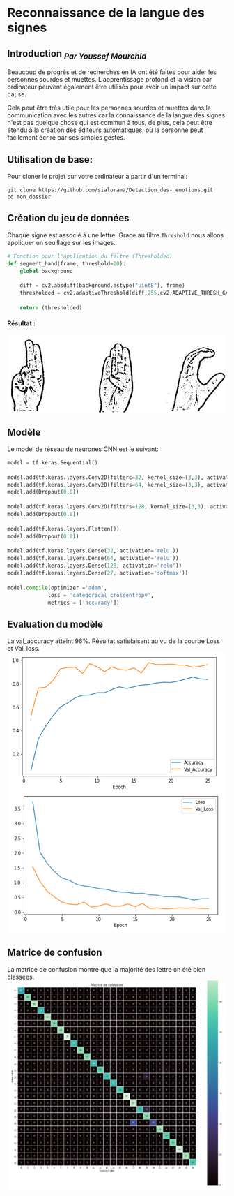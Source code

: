 # Reconnaissance de la langue des signes

## Introduction <sub><i>Par Youssef Mourchid</i></sub>

Beaucoup de progrès et de recherches en IA ont été faites pour aider les personnes sourdes et muettes. L'apprentissage profond et la vision par ordinateur peuvent également être utilisés pour avoir un impact sur cette cause.

Cela peut être très utile pour les personnes sourdes et muettes dans la communication avec les autres car la connaissance de la langue des signes n'est pas quelque chose qui est commun à tous, de plus, cela peut être étendu à la création des éditeurs automatiques, où la personne peut facilement écrire par ses simples gestes.

## Utilisation de base:
Pour cloner le projet sur votre ordinateur à partir d'un terminal:
```
git clone https://github.com/sialorama/Detection_des-_emotions.git
cd mon_dossier
```
## Création du jeu de données
Chaque signe est associé à une lettre. Grace au filtre ```Threshold``` nous allons appliquer un seuillage sur les images.
```python
# Fonction pour l'application du filtre (Thresholded)
def segment_hand(frame, threshold=20):
    global background
    
    diff = cv2.absdiff(background.astype("uint8"), frame)
    thresholded = cv2.adaptiveThreshold(diff,255,cv2.ADAPTIVE_THRESH_GAUSSIAN_C, cv2.THRESH_BINARY,11,2)
    
    return (thresholded)
```
#### Résultat :
![image_seuillage](img/seuillage.png)
   
## Modèle
Le model de réseau de neurones CNN est le suivant:
```python
model = tf.keras.Sequential()

model.add(tf.keras.layers.Conv2D(filters=32, kernel_size=(3,3), activation='relu', input_shape=(IMG_SIZE, IMG_SIZE, 3)))
model.add(tf.keras.layers.Conv2D(filters=64, kernel_size=(3,3), activation='relu'))
model.add(Dropout(0.8))

model.add(tf.keras.layers.Conv2D(filters=128, kernel_size=(3,3), activation='relu'))
model.add(Dropout(0.8))

model.add(tf.keras.layers.Flatten())
model.add(Dropout(0.8))

model.add(tf.keras.layers.Dense(32, activation='relu'))
model.add(tf.keras.layers.Dense(64, activation='relu'))
model.add(tf.keras.layers.Dense(128, activation='relu'))
model.add(tf.keras.layers.Dense(27, activation='softmax'))

model.compile(optimizer ='adam',
             loss = 'categorical_crossentropy',
             metrics = ['accuracy'])
```

## Evaluation du modèle

La val_accuracy atteint 96%. Résultat satisfaisant au vu de la courbe Loss et Val_loss.  
![accuracy](img/accuracy.png)  
![loss](img/loss.png)  

## Matrice de confusion
La matrice de confusion montre que la majorité des lettre on été bien classées.
![cm](img/cm.png)

